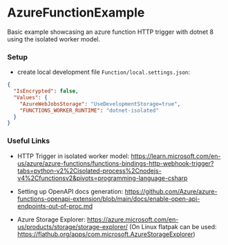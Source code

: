# AzureFunctionExample

Basic example showcasing an azure function HTTP trigger with dotnet 8 using the isolated worker model.


### Setup

* create local development file `Function/local.settings.json`:
```json
{
  "IsEncrypted": false,
  "Values": {
    "AzureWebJobsStorage": "UseDevelopmentStorage=true",
    "FUNCTIONS_WORKER_RUNTIME": "dotnet-isolated"
  }
}
```


### Useful Links

* HTTP Trigger in isolated worker model: https://learn.microsoft.com/en-us/azure/azure-functions/functions-bindings-http-webhook-trigger?tabs=python-v2%2Cisolated-process%2Cnodejs-v4%2Cfunctionsv2&pivots=programming-language-csharp

* Setting up OpenAPI docs generation: https://github.com/Azure/azure-functions-openapi-extension/blob/main/docs/enable-open-api-endpoints-out-of-proc.md

* Azure Storage Explorer: https://azure.microsoft.com/en-us/products/storage/storage-explorer/ (On Linux flatpak can be used: https://flathub.org/apps/com.microsoft.AzureStorageExplorer)
